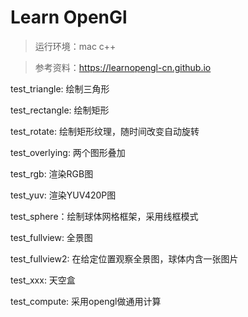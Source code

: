 # Learn OpenGl

> 运行环境：mac c++

> 参考资料：https://learnopengl-cn.github.io

test_triangle: 绘制三角形

test_rectangle: 绘制矩形

test_rotate: 绘制矩形纹理，随时间改变自动旋转

test_overlying: 两个图形叠加

test_rgb: 渲染RGB图

test_yuv: 渲染YUV420P图

test_sphere：绘制球体网格框架，采用线框模式

test_fullview: 全景图

test_fullview2: 在给定位置观察全景图，球体内含一张图片

test_xxx: 天空盒

test_compute: 采用opengl做通用计算

